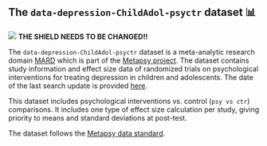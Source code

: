 ## **The `data-depression-ChildAdol-psyctr` dataset** 📊 
[<img src="https://img.shields.io/badge/DOI-10.5281%2Fzenodo.7687898-blue">](https://doi.org/10.5281/zenodo.7687898) **THE SHIELD NEEDS TO BE CHANGED!!**



The `data-depression-ChildAdol-psyctr` dataset is a meta-analytic research domain [MARD](https://docs.metapsy.org/uploads/ebmental-2022-300509.pdf) which is part of the  [Metapsy project](https://www.metapsy.org/). The dataset contains study information and effect size data of randomized trials on psychological interventions for treating depression in children and adolescents. The date of the last search update is provided [here](https://github.com/metapsy-project/data-depressio-ChildAdol-psyctr/blob/main/metadata/last_search.txt).

This dataset includes psychological interventions vs. control (`psy vs ctr`) comparisons. 
It includes one type of effect size calculation per study, giving priority to means and standard deviations at post-test.

The dataset follows the [Metapsy data standard](https://docs.metapsy.org/data-preparation/format/).
